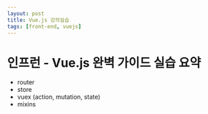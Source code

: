 ```yaml
---
layout: post
title: Vue.js 강의실습
tags: [front-end, vuejs]
---
```



# 인프런 - Vue.js 완벽 가이드 실습 요약

* router
* store
* vuex (action, mutation, state)
* mixins